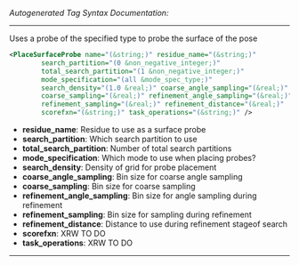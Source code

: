 _Autogenerated Tag Syntax Documentation:_

---
Uses a probe of the specified type to probe the surface of the pose

```xml
<PlaceSurfaceProbe name="(&string;)" residue_name="(&string;)"
        search_partition="(0 &non_negative_integer;)"
        total_search_partition="(1 &non_negative_integer;)"
        mode_specification="(all &mode_spec_type;)"
        search_density="(1.0 &real;)" coarse_angle_sampling="(&real;)"
        coarse_sampling="(&real;)" refinement_angle_sampling="(&real;)"
        refinement_sampling="(&real;)" refinement_distance="(&real;)"
        scorefxn="(&string;)" task_operations="(&string;)" />
```

-   **residue_name**: Residue to use as a surface probe
-   **search_partition**: Which search partition to use
-   **total_search_partition**: Number of total search partitions
-   **mode_specification**: Which mode to use when placing probes?
-   **search_density**: Density of grid for probe placement
-   **coarse_angle_sampling**: Bin size for coarse angle sampling
-   **coarse_sampling**: Bin size for coarse sampling
-   **refinement_angle_sampling**: Bin size for angle sampling during refinement
-   **refinement_sampling**: Bin size for sampling during refinement
-   **refinement_distance**: Distance to use during refinement stageof search
-   **scorefxn**: XRW TO DO
-   **task_operations**: XRW TO DO

---
